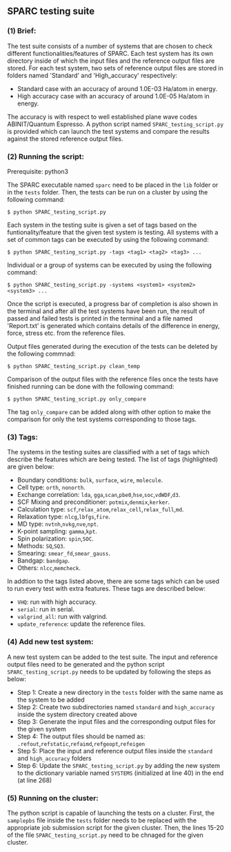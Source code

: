 ## SPARC testing suite 

### (1) Brief:
The test suite consists of a number of systems that are chosen to check different functionalities/features of SPARC. Each test system has its own directory inside of which the input files and the reference output files are stored. For each test system, two sets of reference output files are stored in folders named 'Standard' and 'High_accuracy' respectively: 

* Standard case with an accuracy of around 1.0E-03 Ha/atom in energy. 
* High accuracy case with an accuracy of around 1.0E-05 Ha/atom in energy.

The accuracy is with respect to well established plane wave codes ABINIT/Quantum Espresso.  A python script named `SPARC_testing_script.py` is provided which can launch the test systems and compare the results against the stored reference output files.

### (2) Running the script: 
Prerequisite: python3

The SPARC executable named `sparc` need to be placed in the `lib` folder or in the `tests` folder. Then, the tests can be run on a cluster by using the following command:
```shell
$ python SPARC_testing_script.py
```
Each system in the testing suite is given a set of tags based on the funtionality/feature that the given test system is testing. All systems with a set of common tags can be executed by using the following command:
```shell
$ python SPARC_testing_script.py -tags <tag1> <tag2> <tag3> ...
```
Individual or a group of systems can be executed by using the following command:
```shell
$ python SPARC_testing_script.py -systems <system1> <system2> <system3> ...
```

Once the script is executed, a progress bar of completion is also shown in the terminal and after all the test systems have been run, the result of passed and failed tests is printed in the terminal and a file named 'Report.txt' is generated which contains details of the difference in energy, force, stress etc. from the reference files. 

Output files generated during the execution of the tests can be deleted by the following commnad:
```shell
$ python SPARC_testing_script.py clean_temp
```

Comparison of the output files with the reference files once the tests have finished running can be done with the following command:

```shell
$ python SPARC_testing_script.py only_compare
```

The tag `only_compare` can be added along with other option to make the comparison for only the test systems corresponding to those tags.

### (3) Tags:

The systems in the testing suites are classified with a set of tags which describe the features which are being tested. The list of tags (highlighted) are given below:
* Boundary conditions: `bulk`, `surface`, `wire`, `molecule`.
* Cell type: `orth`, `nonorth`.
* Exchange correlation: `lda`, `gga`,`scan`,`pbe0`,`hse`,`soc`,`vdWDF`,`d3`.
* SCF Mixing and preconditioner: `potmix`,`denmix`,`kerker`.
* Calculation type: `scf`,`relax_atom`,`relax_cell`,`relax_full`,`md`.
* Relaxation type: `nlcg`,`lbfgs`,`fire`.
* MD type: `nvtnh`,`nvkg`,`nve`,`npt`.
* K-point sampling: `gamma`,`kpt`.
* Spin polarization: `spin`,`SOC`.
* Methods: `SQ`,`SQ3`.
* Smearing: `smear_fd`,`smear_gauss`.
* Bandgap: `bandgap`.
* Others: `nlcc`,`memcheck`.

In addtion to the tags listed above, there are some tags which can be used to run every test with extra features. These tags are described below:

* `VHQ`: run with high accuracy.
* `serial`: run in serial.
* `valgrind_all`: run with valgrind.
* `update_reference`: update the reference files. 

### (4) Add new test system:

A new test system can be added to the test suite. The input and reference output files need to be generated and the python script `SPARC_testing_script.py` needs to be updated by following the steps as below:

* Step 1: Create a new directory in the `tests` folder with the same name as the system to be added 
* Step 2: Create two subdirectories named `standard` and `high_accuracy` inside the system directory created above
* Step 3: Generate the input files and the corresponding output files for the given system
* Step 4: The output files should be named as: `.refout`,`refstatic`,`refaimd`,`refgeopt`,`refeigen`
* Step 5: Place the input and reference output files inside the `standard` and `high_accuracy` folders
* Step 6: Update the `SPARC_testing_script.py` by adding the new system to the dictionary variable named `SYSTEMS` (initialized at line 40) in the end (at line 268)

### (5) Running on the cluster:

The python script is capable of launching the tests on a cluster. First, the `samplepbs` file inside the `tests` folder needs to be replaced with the appropriate job submission script for the given cluster. Then, the lines 15-20 of the file `SPARC_testing_script.py` need to be chnaged for the given cluster. 
 
